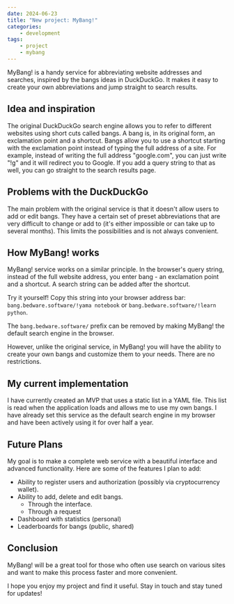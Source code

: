 ```yaml
---
date: 2024-06-23
title: "New project: MyBang!"
categories:
    - development
tags: 
    - project
    - mybang
---
```

MyBang! is a handy service for abbreviating website addresses and searches, inspired by the bangs ideas in DuckDuckGo. It makes it easy to create your own abbreviations and jump straight to search results.

## Idea and inspiration
The original DuckDuckGo search engine allows you to refer to different websites using short cuts called bangs. A bang is, in its original form, an exclamation point and a shortcut. Bangs allow you to use a shortcut starting with the exclamation point instead of typing the full address of a site. For example, instead of writing the full address "google.com", you can just write "!g" and it will redirect you to Google. If you add a query string to that as well, you can go straight to the search results page.

## Problems with the DuckDuckGo
The main problem with the original service is that it doesn't allow users to add or edit bangs. They have a certain set of preset abbreviations that are very difficult to change or add to (it's either impossible or can take up to several months). This limits the possibilities and is not always convenient.

## How MyBang! works
MyBang! service works on a similar principle. In the browser's query string, instead of the full website address, you enter bang - an exclamation point and a shortcut. A search string can be added after the shortcut.

Try it yourself! Copy this string into your browser address bar: `bang.bedware.software/!yama notebook` or `bang.bedware.software/!learn python`.

The `bang.bedware.software/` prefix can be removed by making MyBang! the default search engine in the browser.

However, unlike the original service, in MyBang! you will have the ability to create your own bangs and customize them to your needs. There are no restrictions.

## My current implementation
I have currently created an MVP that uses a static list in a YAML file. This list is read when the application loads and allows me to use my own bangs. I have already set this service as the default search engine in my browser and have been actively using it for over half a year.

## Future Plans
My goal is to make a complete web service with a beautiful interface and advanced functionality. Here are some of the features I plan to add:
* Ability to register users and authorization (possibly via cryptocurrency wallet).
* Ability to add, delete and edit bangs.
    * Through the interface.
    * Through a request
* Dashboard with statistics (personal)
* Leaderboards for bangs (public, shared)

## Conclusion
MyBang! will be a great tool for those who often use search on various sites and want to make this process faster and more convenient.


I hope you enjoy my project and find it useful. Stay in touch and stay tuned for updates!
